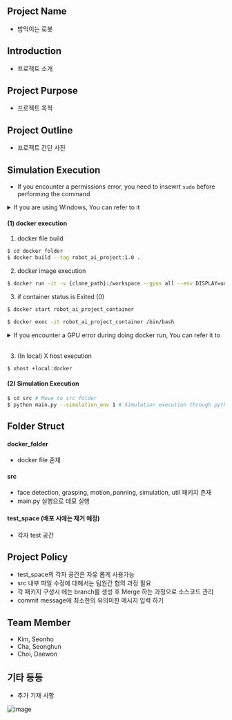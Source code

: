## Project Name
- 밥먹이는 로봇

## Introduction
- 프로젝트 소개


## Project Purpose
- 프로젝트 목적


## Project Outline
- 프로젝트 간단 사진


## Simulation Execution

- If you encounter a permissions error, you need to insewrt `sudo` before performing the command

<details>
<summary>If you are using Windows, You can refer to it</summary>
<div>

- wsl2 install  : https://gaesae.com/161#google_vignette
- GUI in Windows : https://bmind305.tistory.com/110
- write this command in container
```bash
export DISPLAY={YOUR_IP}:0 # you can see your ip through "ipconfig" in cmd
export LIBGL_ALWAYS_INDIRECT=
```

</div>
</details>

#### (1) docker execution
1. docker file build
``` bash
$ cd docker_folder
$ docker build --tag robot_ai_project:1.0 .
```

2. docker image execution
``` bash
$ docker run -it -v {clone_path}:/workspace --gpus all --env DISPLAY=unix$DISPLAY -v /tmp/.X11-unix:/tmp/.X11-unix --name robot_ai_project_container robot_ai_project:1.0 /bin/bash
```

3. if container status is Exited (0)
```bash
$ docker start robot_ai_project_container

$ docker exec -it robot_ai_project_container /bin/bash
```

<details>
<summary>If you encounter a GPU error during doing docker run, You can refer it to</summary>
<div>

- ```(docker: Error response from daemon: could not select device driver "" with capabilities: [[gpu]].)```

``` bash
$ distribution=$(. /etc/os-release;echo $ID$VERSION_ID) \
   && curl -s -L https://nvidia.github.io/nvidia-docker/gpgkey | sudo apt-key add - \
   && curl -s -L https://nvidia.github.io/nvidia-docker/$distribution/nvidia-docker.list | sudo tee /etc/apt/sources.list.d/nvidia-docker.list
$ sudo apt-get update && sudo apt-get install -y nvidia-container-toolkit

$ sudo systemctl restart docker
```

</div>
</details>

</br>

3. (In local) X host execution
```
$ xhost +local:docker
```

#### (2) Simulation Execution
```bash
$ cd src # Move to src folder
$ python main.py --simulation_env 1 # Simulation execution through python with simulation enviroment parameter
```

## Folder Struct

#### docker_folder
- docker file 존재


#### src
- face detection, grasping, motion_panning, simulation, util 패키지 존재
- main.py 실행으로 데모 실행


#### test_space (배포 시에는 제거 예정)
- 각자 test 공간


## Project Policy
- test_space의 각자 공간은 자유 롭게 사용가능
- src 내부 파일 수정에 대해서는 팀원간 협의 과정 필요
- 각 패키지 구성시 에는 branch를 생성 후 Merge 하는 과정으로 소스코드 관리
- commit message에 최소한의 유의미한 메시지 입력 하기

## Team Member 
- Kim, Seonho
- Cha, Seonghun
- Choi, Daewon

## 기타 등등
- 추가 기재 사항

![image](https://www.hanyang.ac.kr/documents/20182/0/initial2.png/011babee-bac3-4b67-a605-ac8b6f1e0055?t=1472537578464)